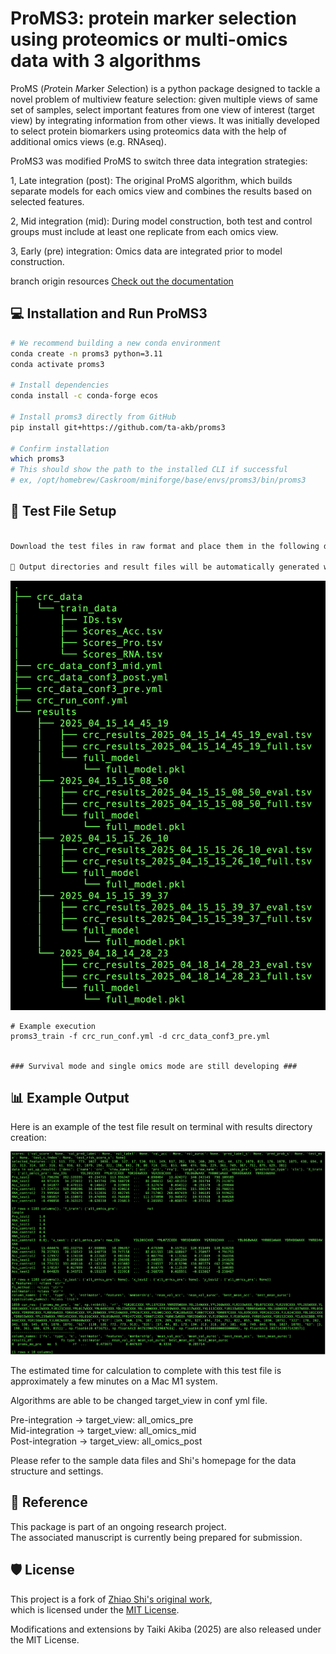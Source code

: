 # ProMS3: protein marker selection using proteomics or multi-omics data with 3 algorithms

ProMS (*Pro*tein *M*arker *S*election) is a python package designed to tackle a novel problem of multiview
feature selection: given multiple views of same set of samples,
select important features from one view of interest (target view) by integrating
information from other views. It was initially developed to select protein
biomarkers using proteomics data with the help of additional omics views
(e.g. RNAseq).


ProMS3 was modified ProMS to switch three data integration strategies:

1, Late integration (post): The original ProMS algorithm, 
  which builds separate models for each omics view and combines the results based on selected features.

2, Mid integration (mid): During model construction,
  both test and control groups must include at least one replicate from each omics view.

3, Early (pre) integration: Omics data are integrated prior to model construction.


branch origin resources
[Check out the documentation](http://docs.zhang-lab.org/proms/)



## 💻 Installation and Run ProMS3
</code></pre>
```bash
# We recommend building a new conda environment
conda create -n proms3 python=3.11
conda activate proms3

# Install dependencies
conda install -c conda-forge ecos

# Install proms3 directly from GitHub
pip install git+https://github.com/ta-akb/proms3

# Confirm installation
which proms3
# This should show the path to the installed CLI if successful
# ex, /opt/homebrew/Caskroom/miniforge/base/envs/proms3/bin/proms3
```
</code></pre>

## 📁 Test File Setup
</code></pre>
```bash

Download the test files in raw format and place them in the following directory structure:

📂 Output directories and result files will be automatically generated with a timestamp when the run is completed.

```
</code></pre>

![UMAP result](docs/images/directory_structures.png)


</code></pre>
```
# Example execution
proms3_train -f crc_run_conf.yml -d crc_data_conf3_pre.yml


### Survival mode and single omics mode are still developing ###
```
</code></pre>


## 📊 Example Output

Here is an example of the test file result on terminal with results directory creation:

![UMAP result](docs/images/results.png)

The estimated time for calculation to complete with this test file is approximately a few minutes on a Mac M1 system.

Algorithms are able to be changed target_view in conf yml file.

Pre-integration → target_view: all_omics_pre  
Mid-integration → target_view: all_omics_mid  
Post-integration → target_view: all_omics_post  

Please refer to the sample data files and Shi's homepage for the data structure and settings.


## 📄 Reference

This package is part of an ongoing research project.  
The associated manuscript is currently being prepared for submission.


## 🛡 License

This project is a fork of [Zhiao Shi's original work](https://github.com/zhiao/proms),  
which is licensed under the [MIT License](LICENSE).

Modifications and extensions by Taiki Akiba (2025) are also released under the MIT License.


